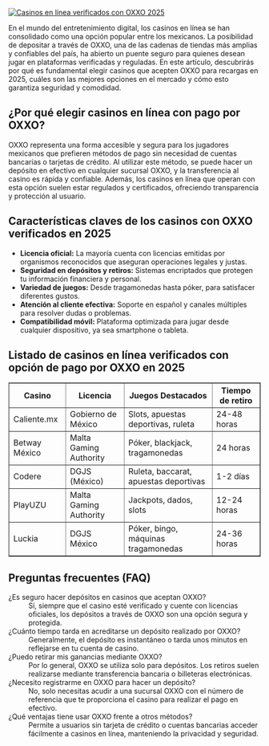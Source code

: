 [![Casinos en línea verificados con OXXO 2025](https://123-caf.pages.dev/gitsignup.png)](https://vrmoo.ru/Bt82HjjY)

<p>En el mundo del entretenimiento digital, los casinos en línea se han consolidado como una opción popular entre los mexicanos. La posibilidad de depositar a través de OXXO, una de las cadenas de tiendas más amplias y confiables del país, ha abierto un puente seguro para quienes desean jugar en plataformas verificadas y reguladas. En este artículo, descubrirás por qué es fundamental elegir casinos que acepten OXXO para recargas en 2025, cuáles son las mejores opciones en el mercado y cómo esto garantiza seguridad y comodidad.</p>  <h2>¿Por qué elegir casinos en línea con pago por OXXO?</h2> <p>OXXO representa una forma accesible y segura para los jugadores mexicanos que prefieren métodos de pago sin necesidad de cuentas bancarias o tarjetas de crédito. Al utilizar este método, se puede hacer un depósito en efectivo en cualquier sucursal OXXO, y la transferencia al casino es rápida y confiable. Además, los casinos en línea que operan con esta opción suelen estar regulados y certificados, ofreciendo transparencia y protección al usuario.</p>  <h2>Características claves de los casinos con OXXO verificados en 2025</h2> <ul> <li><strong>Licencia oficial:</strong> La mayoría cuenta con licencias emitidas por organismos reconocidos que aseguran operaciones legales y justas.</li> <li><strong>Seguridad en depósitos y retiros:</strong> Sistemas encriptados que protegen tu información financiera y personal.</li> <li><strong>Variedad de juegos:</strong> Desde tragamonedas hasta póker, para satisfacer diferentes gustos.</li> <li><strong>Atención al cliente efectiva:</strong> Soporte en español y canales múltiples para resolver dudas o problemas.</li> <li><strong>Compatibilidad móvil:</strong> Plataforma optimizada para jugar desde cualquier dispositivo, ya sea smartphone o tableta.</li> </ul>  <h2>Listado de casinos en línea verificados con opción de pago por OXXO en 2025</h2> <table border="1" cellspacing="0" cellpadding="5"> <thead> <tr> <th>Casino</th> <th>Licencia</th> <th>Juegos Destacados</th> <th>Tiempo de retiro</th> </tr> </thead> <tbody> <tr> <td>Caliente.mx</td> <td>Gobierno de México</td> <td>Slots, apuestas deportivas, ruleta</td> <td>24-48 horas</td> </tr> <tr> <td>Betway México</td> <td>Malta Gaming Authority</td> <td>Póker, blackjack, tragamonedas</td> <td>24 horas</td> </tr> <tr> <td>Codere</td> <td>DGJS (México)</td> <td>Ruleta, baccarat, apuestas deportivas</td> <td>1-2 días</td> </tr> <tr> <td>PlayUZU</td> <td>Malta Gaming Authority</td> <td>Jackpots, dados, slots</td> <td>12-24 horas</td> </tr> <tr> <td>Luckia</td> <td>DGJS México</td> <td>Póker, bingo, máquinas tragamonedas</td> <td>24-36 horas</td> </tr> </tbody> </table>  <h2>Preguntas frecuentes (FAQ)</h2> <dl>   <dt>¿Es seguro hacer depósitos en casinos que aceptan OXXO?</dt>   <dd>Sí, siempre que el casino esté verificado y cuente con licencias oficiales, los depósitos a través de OXXO son una opción segura y protegida.</dd>    <dt>¿Cuánto tiempo tarda en acreditarse un depósito realizado por OXXO?</dt>   <dd>Generalmente, el depósito es instantáneo o tarda unos minutos en reflejarse en tu cuenta de casino.</dd>    <dt>¿Puedo retirar mis ganancias mediante OXXO?</dt>   <dd>Por lo general, OXXO se utiliza solo para depósitos. Los retiros suelen realizarse mediante transferencia bancaria o billeteras electrónicas.</dd>    <dt>¿Necesito registrarme en OXXO para hacer un depósito?</dt>   <dd>No, solo necesitas acudir a una sucursal OXXO con el número de referencia que te proporciona el casino para realizar el pago en efectivo.</dd>    <dt>¿Qué ventajas tiene usar OXXO frente a otros métodos?</dt>   <dd>Permite a usuarios sin tarjeta de crédito o cuentas bancarias acceder fácilmente a casinos en línea, manteniendo la privacidad y seguridad.</dd> </dl>